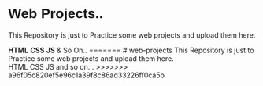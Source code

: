 
	
<h1 style="font-family: sans-serif;">Web Projects..</h1>
<p>This Repository is just to Practice some web projects and upload them here. </p>
<strong>HTML</strong>
<strong>CSS</strong>
<strong>JS</strong> & So On..
=======
# web-projects
This Repository is just to Practice some web projects and upload them here. <br/>
HTML
CSS
JS and so on...
>>>>>>> a96f05c820ef5e96c1a39f8c86ad33226ff0ca5b
